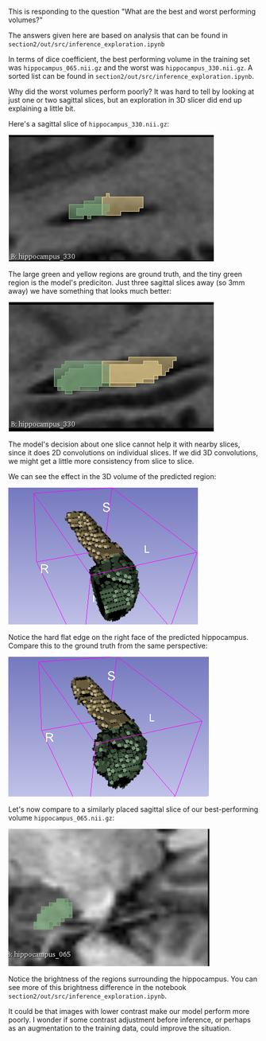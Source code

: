 This is responding to the question "What are the best and worst performing volumes?"

The answers given here are based on analysis that can be found in `section2/out/src/inference_exploration.ipynb`

In terms of dice coefficient, the best performing volume in the training set was `hippocampus_065.nii.gz`
and the worst was `hippocampus_330.nii.gz`. A sorted list can be found in `section2/out/src/inference_exploration.ipynb`.

Why did the worst volumes perform poorly? It was hard to tell by looking at just one or two sagittal slices,
but an exploration in 3D slicer did end up explaining a little bit.

Here's a sagittal slice of `hippocampus_330.nii.gz`:

![](01.png)

The large green and yellow regions are ground truth, and the tiny green region is the model's prediciton.
Just three sagittal slices away (so 3mm away) we have something that looks much better:

![](02.png) 

The model's decision about one slice cannot help it with nearby slices, since it does 2D convolutions on individual slices.
If we did 3D convolutions, we might get a little more consistency from slice to slice.

We can see the effect in the 3D volume of the predicted region:

![](03.png) 

Notice the hard flat edge on the right face of the predicted hippocampus.
Compare this to the ground truth from the same perspective:

![](04.png) 

Let's now compare to a similarly placed sagittal slice of our best-performing volume `hippocampus_065.nii.gz`:

![](05.png) 

Notice the brightness of the regions surrounding the hippocampus.
You can see more of this brightness difference in 
the notebook
`section2/out/src/inference_exploration.ipynb`.

It could be that images with lower contrast make our model perform more poorly.
I wonder if some contrast adjustment before inference, or perhaps as an augmentation to the training data, could improve the situation.
